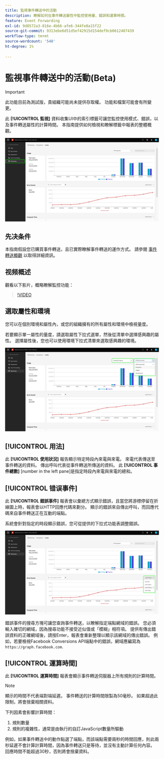 ```yaml
---
title: 監視事件轉送中的活動
description: 瞭解如何在事件轉送屬性中監控使用量、錯誤和運算時間。
feature: Event Forwarding
exl-id: 9d8572a3-816e-4b66-afe6-344fe8a15f22
source-git-commit: 9313ebe6d51d5ef42915d154def9cb0612407439
workflow-type: tm+mt
source-wordcount: '548'
ht-degree: 1%

---
```


# 監視事件轉送中的活動(Beta)

>[!IMPORTANT]
>
>此功能目前為測試版，貴組織可能尚未提供存取權。 功能和檔案可能會有所變更。

此 **[!UICONTROL 監視]** 資料收集UI中的索引標籤可讓您監控使用模式、錯誤，以及事件轉送屬性的計算時間。 本指南提供如何檢視和瞭解標籤中報表的整體概觀。

![影像顯示資料收集UI中的監控標籤](../../images/ui/event-forwarding/monitoring/monitoring-tab.png)

## 先决条件

本指南假設您已購買事件轉送，且已實際瞭解事件轉送的運作方式。 請參閱 [事件轉送概觀](./overview.md) 以取得詳細資訊。

## 视频概述

觀看以下影片，概略瞭解監控功能：

>[!VIDEO](https://video.tv.adobe.com/v/343999?quality=12&learn=on)

## 選取屬性和環境

您可以在個別環境和屬性內，或您的組織擁有的所有屬性和環境中檢視量度。

若要顯示單一屬性的量度，請選取屬性下拉式選單，然後從清單中選擇感興趣的屬性。 選擇屬性後，您也可以使用環境下拉式清單來選取感興趣的環境。

![此影像顯示UI中的屬性環境下拉式選單](../../images/ui/event-forwarding/monitoring/property-environment.png)

## [!UICONTROL 用法]

此 **[!UICONTROL 使用狀況]** 報告顯示特定時段內來電與來電。 來電代表傳送至事件轉送的資料。 傳出呼叫代表從事件轉送所傳送的資料。 此 **[!UICONTROL 事件總數]** [number in the left pane]是指定時段內來電與來電的總和。

## [!UICONTROL 错误事件]

此 **[!UICONTROL 錯誤事件]** 報表會以彙總方式顯示錯誤，且當您將游標停留在折線圖上時，報表會以HTTP回應代碼來劃分。 顯示的錯誤來自傳出呼叫，而回應代碼來自事件轉送正在互動的端點。

系統會針對指定的時段顯示錯誤，您可從提供的下拉式功能表調整錯誤。

![此影像顯示「錯誤事件」報告的時段下拉式選單](../../images/ui/event-forwarding/monitoring/error-time.png)

錯誤事件的搜尋方塊可讓您查詢事件轉送，以瞭解指定端點網域的錯誤。 您必須輸入確切的網域，因為搜尋功能不接受近似值或「模糊」相符項。 提供有傳出錯誤資料的正確網域後，請按Enter，報表會重新整理以顯示該網域的傳出錯誤。 例如，若要檢視Facebook Conversions API端點中的錯誤，網域應編寫為 `https://graph.facebook.com`.

## [!UICONTROL 運算時間]

此 **[!UICONTROL 運算時間]** 報表會顯示事件轉送伺服器上所有規則的計算時間。

>[!NOTE]
>
>顯示的時間不代表端對端延遲。 事件轉送的計算時間限製為50毫秒。 如果超過此限制，將會捨棄相關資料。

下列因素會影響計算時間：

1. 規則數量
2. 規則的複雜性，通常是由執行的自訂JavaScript數量所驅動

例如，如果事件轉送中的動作點選了端點，而該端點需要兩秒的時間回應，則此兩秒延遲不會計算計算時間，因為事件轉送只是等待，並沒有主動計算任何內容。 回應時間不能超過30秒，否則將會捨棄資料。
